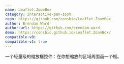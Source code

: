 ```yaml
---
name: Leaflet.ZoomBox
category: interactive-pan-zoom
repo: https://github.com/consbio/Leaflet.ZoomBox
author: Brendan Ward
author-url: https://github.com/brendan-ward
demo: https://consbio.github.io/Leaflet.ZoomBox/
compatible-v0:
compatible-v1: true
---
```


一个轻量级的缩放框控件：在你想缩放的区域周围画一个框。
